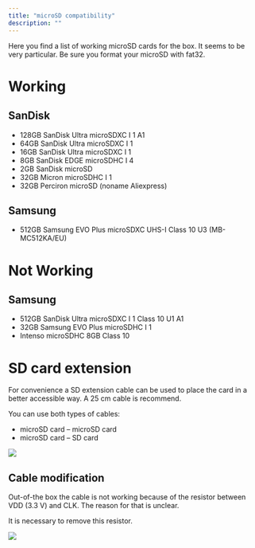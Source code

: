 ```yaml
---
title: "microSD compatibility"
description: ""
---
```

Here you find a list of working microSD cards for the box. It seems to be very particular. Be sure you format your microSD with fat32.

# Working
## SanDisk
* 128GB SanDisk Ultra microSDXC I 1 A1
* 64GB SanDisk Ultra microSDXC I 1
* 16GB SanDisk Ultra microSDXC I 1
* 8GB SanDisk EDGE microSDHC I 4
* 2GB SanDisk microSD
* 32GB Micron microSDHC I 1
* 32GB Perciron microSD (noname Aliexpress)
## Samsung
* 512GB Samsung EVO Plus microSDXC UHS-I Class 10 U3 (MB-MC512KA/EU)

# Not Working
## Samsung
* 512GB SanDisk Ultra microSDXC I 1 Class 10 U1 A1
* 32GB Samsung EVO Plus microSDHC I 1
* Intenso microSDHC 8GB Class 10

# SD card extension
For convenience a SD extension cable can be used to place the card in a better accessible way. A 25 cm cable is recommend.

You can use both types of cables:

* microSD card – microSD card
* microSD card – SD card

![](/img/sd_extension_cable.jpg)

## Cable modification
Out-of-the box the cable is not working because of the resistor between VDD (3.3 V) and CLK. The reason for that is unclear.

It is necessary to remove this resistor.

![](/img/sd_extension_cable_removed_resistor.jpg)
